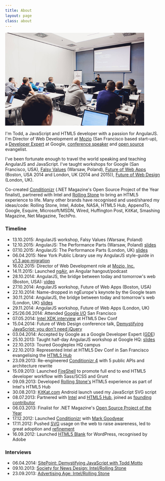 ```yaml
---
title: About
layout: page
class: about
---
```


<div class="about__talk">
  <img src="img/workshop.jpg">
</div>

I'm Todd, a JavaScript and HTML5 developer with a passion for AngularJS. I'm Director of Web Development at [Mozio](https://mozio.com/#/?utm_source=toddmotto.com) (San Francisco based start-up), a [Developer Expert](https://developers.google.com/experts) at Google, [conference speaker](https://speakerdeck.com/toddmotto) and [open source](//github.com/toddmotto) evangelist.

I've been fortunate enough to travel the world speaking and teaching AngularJS and JavaScript. I've taught workshops for Google (San Francisco, USA), [Falsy Values](https://2015.falsyvalues.com) (Warsaw, Poland), [Future of Web Apps](https://futureofwebapps.com) (Boston, USA 2014 and London, UK (2014 and 2015)), [Future of Web Design](https://futureofwebdesign.com) (London, UK).

Co-created [Conditionizr](//conditionizr.com) (.NET Magazine's Open Source Project of the Year finalist), partnered with Intel and [Rolling Stone](//rollingstone.com/feature/the-geeks-on-the-frontlines) to bring an HTML5 experience to life. Many other brands have recognised and used/shared my ideas/code: Rolling Stone, Intel, Adobe, NASA, HTML5 Hub, AppendTo, Google, Esquire, Microsoft/MSDN, Wired, Huffington Post, KitKat, Smashing Magazine, Net Magazine, TechPro.

### Timeline
* 13.10.2015: AngularJS workshop, Falsy Values (Warsaw, Poland)
* 12.10.2015: AngularJS: The Performance Parts (Warsaw, Poland) [slides](https://speakerdeck.com/toddmotto/angularjs-the-performance-parts)
* 07.10.2015: AngularJS: The Performance Parts (London, UK) [slides](https://speakerdeck.com/toddmotto/angularjs-the-performance-parts)
* 06.04.2015: New York Public Library use my AngularJS style-guide in [v1.3 app migration](http://www.nypl.org/blog/2015/04/06/upgrading-angularjs-1-3)
* 16.02.2015: Director of Web Development role at [Mozio, Inc.](//mozio.com)
* 14.11.2015: Launched [ngAir](http://ng-air.github.io), an Angular hangout/podcast
* 28.10.2014: AngularJS, the bridge between today and tomorrow's web (Boston, USA): [video](https://www.youtube.com/watch?v=Po2JDV6Iebc)
* 27.10.2014: AngularJS workshop, Future of Web Apps (Boston, USA)
* 22.10.2014: Name-dropped in ngEurope's keynote by the Google team
* 30.11.2014: AngularJS, the bridge between today and tomorrow's web (London, UK) [slides](https://speakerdeck.com/toddmotto/angularjs-the-bridge-between-today-and-tomorrows-web)
* 29.11.2014: AngularJS workshop, Future of Web Apps (London, UK)
* 25/26.06.2014: Attended [Google I/O](https://www.google.com/events/io) San Francisco
* 07.05.2014: [Intel XDK interview](//www.youtube.com/watch?v=5L_gW1K7vqg) at HTML5 Dev Conf
* 15.04.2014: Future of Web Design conference talk, [Demystifying JavaScript: you don't need jQuery](//toddmotto.com/talks/fowd-2014)
* 03.04.2014: Accepted by Google as a Google Developer Expert ([GDE](//developers.google.com/experts))
* 25.10.2013: Taught half-day AngularJS workshop at Google HQ: [slides](//speakerdeck.com/toddmotto/angularjs-in-one-day)
* 22.10.2013: Toured Googleplex HQ campus
* 22.10.2013: Represented Intel at HTML5 Dev Conf in San Francisco evangelising the [HTML5 Hub](//html5hub.com)
* 23.09.2013: Re-engineered [Conditionizr 4](//conditionizr.com) with 5 public APIs and architecture rewrite
* 15.09.2013: Launched [FireShell](//getfireshell.com) to promote full end to end HTML5 developer workflow with Sass/SCSS and Grunt
* 09.09.2013: Developed [Rolling Stone's](//rollingstone.com/feature/the-geeks-on-the-frontlines) HTML5 experience as part of Intel's HTML5 Hub
* 30.08.2013: [KitKat.com](//kitkat.com) Android launch used my JavaScript SVG script
* 08.07.2013: Partnered with [Intel](//intel.com) and [HTML5 Hub](//html5hub.com), joined as [founding contributor](//html5hub.com/developers)
* 06.03.2013: Finalist for .NET Magazine's [Open Source Project of the Year](//www.creativebloq.com/design/net-awards-2013-open-source-project-year-4132975)
* 17.12.2012: Launched [Conditionizr](//conditionizr.com) with [Mark Goodyear](//markgoodyear.com)
* 17.11.2012: Pushed [SVG](//toddmotto.com/mastering-svg-use-for-a-retina-web-fallbacks-with-png-script) usage on the web to raise awareness, led to great adoption and [refinement](//toddmotto.com/revisiting-svg-workflow-for-performance-and-progressive-development-with-transparent-data-uris)
* 16.09.2012: Launched [HTML5 Blank](//html5blank.com) for WordPress, recognised by Adobe

### Interviews
* 06.04.2014: [SitePoint: Demystifying JavaScript with Todd Motto](//sitepoint.com/demystifying-javascript-todd-motto)
* 09.10.2013: [Society for News Design: Intel/Rolling Stone](//www.snd.org/2013/10/the-guts-todd-motto-on-developing-rolling-stones-the-geeks-on-the-front-lines)
* 23.09.2013: [Advertising Age: Intel/Rolling Stone](//adage.com/article/digital/intel-hub-targets-developers-subsidizing-web-publishers/244296)
